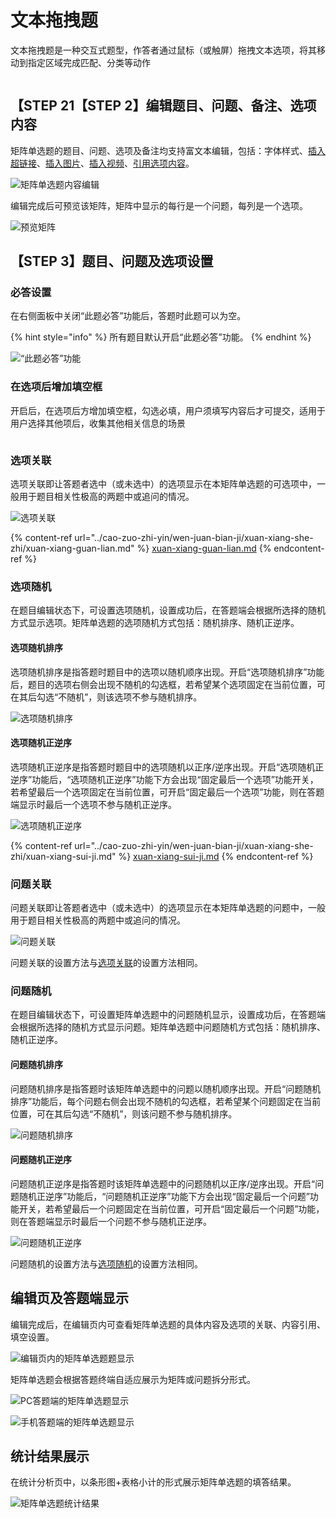 # 文本拖拽题

文本拖拽题是一种交互式题型，作答者通过鼠标（或触屏）拖拽文本选项，将其移动到指定区域完成匹配、分类等动作

<figure><img src="../.gitbook/assets/image (1).png" alt=""><figcaption></figcaption></figure>

## &#x20;【STEP 21【STEP 2】编辑题目、问题、备注、选项内容

矩阵单选题的题目、问题、选项及备注均支持富文本编辑，包括：字体样式、[插入超链接](../cao-zuo-zhi-yin/wen-juan-bian-ji/cha-ru-chao-lian-jie.md)、[插入图片](../cao-zuo-zhi-yin/wen-juan-bian-ji/cha-ru-tu-pian.md)、[插入视频](../cao-zuo-zhi-yin/wen-juan-bian-ji/cha-ru-shi-pin.md)、[引用选项内容](../cao-zuo-zhi-yin/wen-juan-bian-ji/nei-rong-yin-yong.md)。

![矩阵单选题内容编辑](../.gitbook/assets/Snipaste_2023-10-11_16-23-37.png)

编辑完成后可预览该矩阵，矩阵中显示的每行是一个问题，每列是一个选项。

![预览矩阵](../.gitbook/assets/Snipaste_2023-10-11_16-33-32.png)

## 【STEP 3】题目、问题及选项设置

### 必答设置

在右侧面板中关闭“此题必答”功能后，答题时此题可以为空。

{% hint style="info" %}
所有题目默认开启“此题必答”功能。
{% endhint %}

![“此题必答”功能](../.gitbook/assets/Snipaste_2023-10-11_16-34-29.png)

### 在选项后增加填空框

开启后，在选项后方增加填空框，勾选必填，用户须填写内容后才可提交，适用于用户选择其他项后，收集其他相关信息的场景

<figure><img src="../.gitbook/assets/Snipaste_2023-10-16_10-42-27.png" alt=""><figcaption></figcaption></figure>

### 选项关联

选项关联即让答题者选中（或未选中）的选项显示在本矩阵单选题的可选项中，一般用于题目相关性极高的两题中或追问的情况。

![选项关联](../.gitbook/assets/Snipaste_2023-10-13_15-53-43.png)

{% content-ref url="../cao-zuo-zhi-yin/wen-juan-bian-ji/xuan-xiang-she-zhi/xuan-xiang-guan-lian.md" %}
[xuan-xiang-guan-lian.md](../cao-zuo-zhi-yin/wen-juan-bian-ji/xuan-xiang-she-zhi/xuan-xiang-guan-lian.md)
{% endcontent-ref %}

### 选项随机

在题目编辑状态下，可设置选项随机，设置成功后，在答题端会根据所选择的随机方式显示选项。矩阵单选题的选项随机方式包括：随机排序、随机正逆序。

#### 选项随机排序

选项随机排序是指答题时题目中的选项以随机顺序出现。开启“选项随机排序”功能后，题目的选项右侧会出现不随机的勾选框，若希望某个选项固定在当前位置，可在其后勾选“不随机”，则该选项不参与随机排序。

![选项随机排序](<../.gitbook/assets/Snipaste_2023-10-13_15-53-43 (1).png>)

#### 选项随机正逆序

选项随机正逆序是指答题时题目中的选项随机以正序/逆序出现。开启“选项随机正逆序”功能后，“选项随机正逆序”功能下方会出现“固定最后一个选项”功能开关，若希望最后一个选项固定在当前位置，可开启“固定最后一个选项”功能，则在答题端显示时最后一个选项不参与随机正逆序。

![选项随机正逆序](../.gitbook/assets/Snipaste_2023-10-13_15-57-20.png)

{% content-ref url="../cao-zuo-zhi-yin/wen-juan-bian-ji/xuan-xiang-she-zhi/xuan-xiang-sui-ji.md" %}
[xuan-xiang-sui-ji.md](../cao-zuo-zhi-yin/wen-juan-bian-ji/xuan-xiang-she-zhi/xuan-xiang-sui-ji.md)
{% endcontent-ref %}

### 问题关联

问题关联即让答题者选中（或未选中）的选项显示在本矩阵单选题的问题中，一般用于题目相关性极高的两题中或追问的情况。

![问题关联](../.gitbook/assets/Snipaste_2023-10-13_15-58-03.png)

问题关联的设置方法与[选项关联](../cao-zuo-zhi-yin/wen-juan-bian-ji/xuan-xiang-she-zhi/xuan-xiang-guan-lian.md)的设置方法相同。

### 问题随机

在题目编辑状态下，可设置矩阵单选题中的问题随机显示，设置成功后，在答题端会根据所选择的随机方式显示问题。矩阵单选题中问题随机方式包括：随机排序、随机正逆序。

#### 问题随机排序

问题随机排序是指答题时该矩阵单选题中的问题以随机顺序出现。开启“问题随机排序”功能后，每个问题右侧会出现不随机的勾选框，若希望某个问题固定在当前位置，可在其后勾选“不随机”，则该问题不参与随机排序。

![问题随机排序](../.gitbook/assets/Snipaste_2023-10-13_15-58-43.png)

#### 问题随机正逆序

问题随机正逆序是指答题时该矩阵单选题中的问题随机以正序/逆序出现。开启“问题随机正逆序”功能后，“问题随机正逆序”功能下方会出现“固定最后一个问题”功能开关，若希望最后一个问题固定在当前位置，可开启“固定最后一个问题”功能，则在答题端显示时最后一个问题不参与随机正逆序。

![问题随机正逆序](../.gitbook/assets/Snipaste_2023-10-13_15-59-39.png)

问题随机的设置方法与[选项随机](../cao-zuo-zhi-yin/wen-juan-bian-ji/xuan-xiang-she-zhi/xuan-xiang-sui-ji.md)的设置方法相同。

## 编辑页及答题端显示

编辑完成后，在编辑页内可查看矩阵单选题的具体内容及选项的关联、内容引用、填空设置。

![编辑页内的矩阵单选题题显示](../.gitbook/assets/Snipaste_2023-10-13_16-02-34.png)

矩阵单选题会根据答题终端自适应展示为矩阵或问题拆分形式。

![PC答题端的矩阵单选题显示](../.gitbook/assets/Snipaste_2023-10-13_16-01-53.png)

![手机答题端的矩阵单选题显示](../.gitbook/assets/Snipaste_2023-10-13_16-02-58.png)

## 统计结果展示

在统计分析页中，以条形图+表格小计的形式展示矩阵单选题的填答结果。

![矩阵单选题统计结果](../.gitbook/assets/Snipaste_2023-10-13_16-04-20.png)
